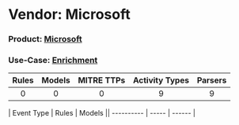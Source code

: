 Vendor: Microsoft
=================
### Product: [Microsoft](../ds_microsoft_microsoft.md)
### Use-Case: [Enrichment](../../../../UseCases/uc_enrichment.md)

| Rules | Models | MITRE TTPs | Activity Types | Parsers |
|:-----:|:------:|:----------:|:--------------:|:-------:|
|   0   |   0    |     0      |       9        |    9    |

| Event Type | Rules | Models || ---------- | ----- | ------ |
